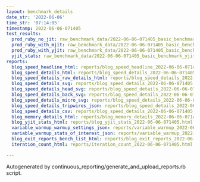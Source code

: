 ```yaml
---
layout: benchmark_details
date_str: '2022-06-06'
time_str: '07:14:05'
timestamp: 2022-06-06-071405
test_results:
  prod_ruby_no_jit: raw_benchmark_data/2022-06-06-071405_basic_benchmark_prod_ruby_no_jit.json
  prod_ruby_with_mjit: raw_benchmark_data/2022-06-06-071405_basic_benchmark_prod_ruby_with_mjit.json
  prod_ruby_with_yjit: raw_benchmark_data/2022-06-06-071405_basic_benchmark_prod_ruby_with_yjit.json
  yjit_stats: raw_benchmark_data/2022-06-06-071405_basic_benchmark_yjit_stats.json
reports:
  blog_speed_headline_html: reports/blog_speed_headline_2022-06-06-071405.html
  blog_speed_details_html: reports/blog_speed_details_2022-06-06-071405.html
  blog_speed_details_raw_details_html: reports/blog_speed_details_2022-06-06-071405.raw_details.html
  blog_speed_details_svg: reports/blog_speed_details_2022-06-06-071405.svg
  blog_speed_details_head_svg: reports/blog_speed_details_2022-06-06-071405.head.svg
  blog_speed_details_back_svg: reports/blog_speed_details_2022-06-06-071405.back.svg
  blog_speed_details_micro_svg: reports/blog_speed_details_2022-06-06-071405.micro.svg
  blog_speed_details_tripwires_json: reports/blog_speed_details_2022-06-06-071405.tripwires.json
  blog_speed_details_csv: reports/blog_speed_details_2022-06-06-071405.csv
  blog_memory_details_html: reports/blog_memory_details_2022-06-06-071405.html
  blog_yjit_stats_html: reports/blog_yjit_stats_2022-06-06-071405.html
  variable_warmup_warmup_settings_json: reports/variable_warmup_2022-06-06-071405.warmup_settings.json
  variable_warmup_stats_of_interest_json: reports/variable_warmup_2022-06-06-071405.stats_of_interest.json
  blog_exit_reports_bench_list_html: reports/blog_exit_reports_2022-06-06-071405.bench_list.html
  iteration_count_html: reports/iteration_count_2022-06-06-071405.html

---
```

Autogenerated by continuous_reporting/generate_and_upload_reports.rb script.
